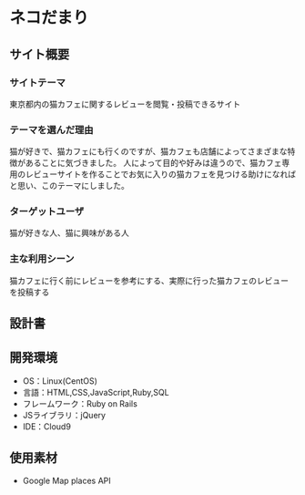 # ネコだまり

## サイト概要

### サイトテーマ
東京都内の猫カフェに関するレビューを閲覧・投稿できるサイト

### テーマを選んだ理由
猫が好きで、猫カフェにも行くのですが、猫カフェも店舗によってさまざまな特徴があることに気づきました。
人によって目的や好みは違うので、猫カフェ専用のレビューサイトを作ることでお気に入りの猫カフェを見つける助けになればと思い、このテーマにしました。

### ターゲットユーザ
猫が好きな人、猫に興味がある人

### 主な利用シーン
猫カフェに行く前にレビューを参考にする、実際に行った猫カフェのレビューを投稿する

## 設計書


## 開発環境
- OS：Linux(CentOS)
- 言語：HTML,CSS,JavaScript,Ruby,SQL
- フレームワーク：Ruby on Rails
- JSライブラリ：jQuery
- IDE：Cloud9

## 使用素材
- Google Map places API
